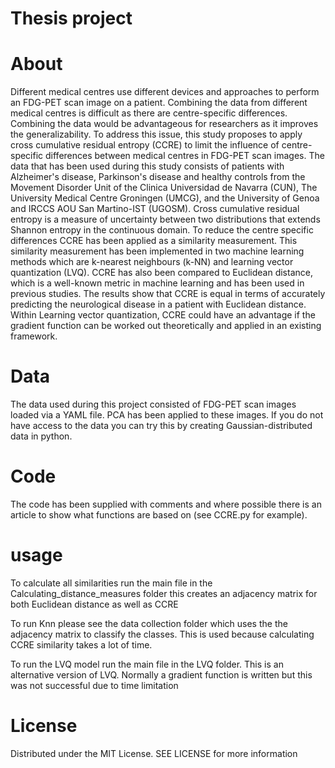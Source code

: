 # Thesis project

# About
Different medical centres use different devices and approaches to perform an FDG-PET scan image on
a patient. Combining the data from different medical centres is difficult as there are centre-specific
differences. Combining the data would be advantageous for researchers as it improves the
generalizability. To address this issue, this study proposes to apply cross cumulative residual entropy
(CCRE) to limit the influence of centre-specific differences between medical centres in FDG-PET scan
images. The data that has been used during this study consists of patients with Alzheimer's disease,
Parkinson's disease and healthy controls from the Movement Disorder Unit of the Clinica Universidad
de Navarra (CUN), The University Medical Centre Groningen (UMCG), and the University of Genoa
and IRCCS AOU San Martino-IST (UGOSM). Cross cumulative residual entropy is a measure of
uncertainty between two distributions that extends Shannon entropy in the continuous domain. To
reduce the centre specific differences CCRE has been applied as a similarity measurement. This
similarity measurement has been implemented in two machine learning methods which are k-nearest
neighbours (k-NN) and learning vector quantization (LVQ). CCRE has also been compared to Euclidean
distance, which is a well-known metric in machine learning and has been used in previous studies.
The results show that CCRE is equal in terms of accurately predicting the neurological disease in a
patient with Euclidean distance. Within Learning vector quantization, CCRE could have an advantage
if the gradient function can be worked out theoretically and applied in an existing framework.


# Data
The data used during this project consisted of FDG-PET scan images loaded via a YAML file.
PCA has been applied to these images.
If you do not have access to the data you can try this by creating Gaussian-distributed data in python.

# Code

The code has been supplied with comments and where possible there is an article to show what functions are based on (see CCRE.py for example).


# usage
To calculate all similarities run the main file in the Calculating_distance_measures folder this creates an adjacency matrix for both Euclidean distance as well as CCRE

To run Knn please see the data collection folder which uses the the adjacency matrix to classify the classes. This is used because calculating CCRE similarity takes a lot of time.

To run the LVQ model run the main file in the LVQ folder. This is an alternative version of LVQ. Normally a gradient function is written but this was not successful due to time limitation

# License
Distributed under the MIT License. SEE LICENSE for more information

